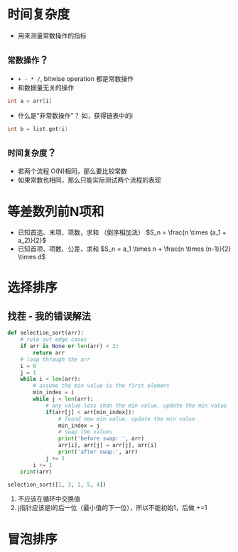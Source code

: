 # 时间复杂度
- 用来测量常数操作的指标

## `常数操作`？ 
- `+ - * /`, bitwise operation 都是常数操作
- 和数据量无关的操作

```c
int a = arr[i]
```

- 什么是"非常数操作"？
如，获得链表中的i 
```c
int b = list.get(i) 
```

## `时间复杂度`？ 
- 若两个流程 O(N)相同，那么要比较常数
- 如果常数也相同，那么只能实际测试两个流程的表现

# 等差数列前N项和
- 已知首选、末项、项数，求和 （倒序相加法）
$S_n = \frac{n \times (a_1 + a_2)}{2}$ 
- 已知首项、项数、公差，求和
$S_n = a_1 \times n + \frac{n \times (n-1)}{2} \times d$

# 选择排序
## 找茬 - 我的错误解法
```python
def selection_sort(arr):
    # rule out edge cases 
    if arr is None or len(arr) < 2:
        return arr
    # loop through the arr 
    i = 0
    j = 1
    while i < len(arr):
        # assume the min value is the first element
        min_index = i
        while j < len(arr):
            # any value less than the min value, update the min value
            if(arr[j] < arr[min_index]):
                # found new min value, update the min value
                min_index = j
                # swap the values 
                print('before swap: ', arr)
                arr[i], arr[j] = arr[j], arr[i]
                print('after swap:', arr)
            j += 1
        i += 1
    print(arr)

selection_sort([1, 3, 2, 5, 4])
```
1. 不应该在循环中交换值
2. j指针应该是i的后一位（最小值的下一位），所以不能初始1，后做 +=1

# 冒泡排序